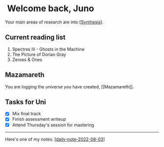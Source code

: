 #  Welcome back, Juno

Your main areas of research are into [[Synthesis]].

## Current reading list

1. Spectres III - Ghosts in the Machine
2. The Picture of Dorian Gray
3. Zeroes & Ones

## Mazamareth

You are logging the universe you have created, [[Mazamareth]].

## Tasks for Uni

- [x] Mix final track
- [x] Finish assessment writeup
- [x] Attend Thursday's session for mastering

---

Here's one of my notes. [[daily-note-2022-08-03]]

[//begin]: # "Autogenerated link references for markdown compatibility"
[Synthesis]: Synthesis.md "Synthesis"
[daily-note-2022-08-03]: ../public/639f9191ebaefd39cffd88d8f2d4c28a/daily-note-2022-08-03.md "Journal Entry,  Wednesday, August 3"
[//end]: # "Autogenerated link references"
